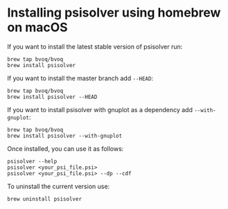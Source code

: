 # Installing psisolver using homebrew on macOS

If you want to install the latest stable version of psisolver run:
 ```
 brew tap bvoq/bvoq
 brew install psisolver
 ```

If you want to install the master branch add `--HEAD`:
```
brew tap bvoq/bvoq
brew install psisolver --HEAD
```

If you want to install psisolver with gnuplot as a dependency add `--with-gnuplot`:
```
brew tap bvoq/bvoq
brew install psisolver --with-gnuplot
```

Once installed, you can use it as follows:
```
psisolver --help
psisolver <your_psi_file.psi>
psisolver <your_psi_file.psi> --dp --cdf
```

To uninstall the current version use:
```
brew uninstall psisolver
```
